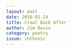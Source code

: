 ```yaml
---
layout: post 
date: 2016-01-24
title: Crawl Back After
author: Jim Davis
category: poetry
issue: chthonic
---
```

